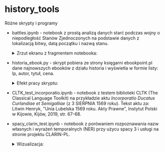 # history_tools
Różne skrypty i programy

- battles.ipynb - notebook z prostą analizą danych starć podczas wojny o niepodległość
  Stanów Zjednoczonych na podstawie danych z lokalizacją bitwy, datą początku i nazwą stanu.
  <details>
  <summary>Zrzut ekranu z fragmentem notebooka:</summary>
  
  <p>
  <img src="https://github.com/pjaskulski/history_tools/blob/main/battles.png" alt="zrzut ekranu z fragmentem notebooka" style="max-width:100%;">
  </p>
  </details>
  
- historia_ebook.py - skrypt pobiera ze strony księgarni ebookpoint.pl dane najnowszych
  ebooków z działu historia i wyświetla w formie listy: lp, autor, tytuł, cena.

  <details>
  <summary>Efekt pracy skryptu:</summary>
  
  <p>
  <img src="https://github.com/pjaskulski/history_tools/blob/main/books.png" alt="zrzut ekranu konsoli z efektem działania skryptu" style="max-width:100%;">
  </p>
  </details>

- CLTK_test_incorporatio.ipynb - notebook z testem biblioteki CLTK (The Classical Language
  Toolkit) na przykładzie aktu *Incorporatio Ducatus Curlandiae et Semigalliae* (z 3 SIERPNIA 1569 roku). Tekst aktu za: Litwin Henryk, "Unia Lubelska 1569 roku. Akty Prawne", Instytut Polski w Kijowie, Kijów, 2019, str. 67-68.

- spacy_clarin_test.ipynb - notebook z porówaniem rozpoznawania nazw własnych i wyrażeń temporalnych (NER)
  przy użycu spacy 3 i usługi na stronie projektu CLARIN-PL.   

  <details>
  <summary>Wizualizacja:</summary>
  
  <p>
  <img src="https://github.com/pjaskulski/history_tools/blob/main/spacy_ner.png" alt="" style="max-width:100%;">
  <img src="https://github.com/pjaskulski/history_tools/blob/main/clarin_pl_ner_grupa_modeli.png" alt="" style="max-width:100%;">

  </p>
  </details>
